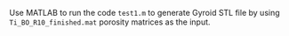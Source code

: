 Use MATLAB to run the code `test1.m` to generate Gyroid STL file by using `Ti_BO_R10_finished.mat` porosity matrices as the input.
